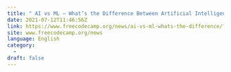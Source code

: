 ```yaml
---
title: " AI vs ML – What’s the Difference Between Artificial Intelligence and Machine Learning? "
date: 2021-07-12T11:46:56Z
link: https://www.freecodecamp.org/news/ai-vs-ml-whats-the-difference/?utm_medium=RSS&utm_source=news.12bit.vn
site: www.freecodecamp.org/news
language: English
category:
  -   
draft: false
---
```


